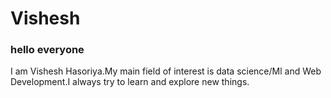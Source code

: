 # Vishesh
### hello everyone
I am Vishesh Hasoriya.My main field of interest is data science/Ml and Web Development.I always try to learn and explore new things.
